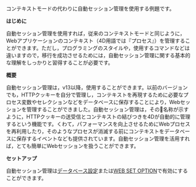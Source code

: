 コンテキストモードの代わりに自動セッション管理を使用する例題です。

__はじめに__

自動セッション管理を使用すれば，従来のコンテキストモードと同じように，Webアプリケーションのコンテキスト（4D用語では『プロセス』）を管理することができます。ただし，プログラミングのスタイルや，使用するコマンドなどは違いますので，移行を成功させるためには，自動セッション管理に関する基本的な理解をしっかりと習得することが必要です。

__概要__

自動セッション管理は，v13以降，使用することができます。以前のバージョンでも，HTTPクッキーを自分で管理し，コンテキストを再現するために必要なプロセス変数やセレクションなどをデータベースに保存することにより，Webセッションを管理することができました。自動セッション管理は，その名称が示すように，HTTPクッキーの送受信とコンテキストの結びつきを4Dが自動的に管理するという機能です。くわて，パフォーマンスを向上させるためにWebプロセスを再利用したり，そのようなプロセスが消滅する前にコンテキストをデータベースに保存するイベントなども提供されています。自動セッション管理を活用すれば，とても簡単にWebセッションを扱うことができます。

__セットアップ__

自動セッション管理は[データベース設定](http://doc.4d.com/4Dv13/4D/13.5/Web-Sessions-Management.300-1457382.ja.html)または[WEB SET OPTION](http://doc.4d.com/4Dv13/4D/13.5/WEB-SET-OPTION.301-1457388.ja.html)で有効にすることができます。
